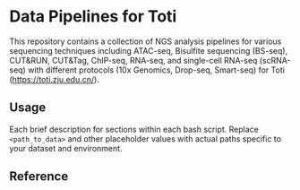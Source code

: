 # Data Pipelines for Toti

This repository contains a collection of NGS analysis pipelines for various sequencing techniques including ATAC-seq, Bisulfite sequencing (BS-seq), CUT&RUN, CUT&Tag, ChIP-seq, RNA-seq, and single-cell RNA-seq (scRNA-seq) with different protocols (10x Genomics, Drop-seq, Smart-seq) for Toti (https://toti.zju.edu.cn/).

## Usage

Each brief description for sections within each bash script. Replace `<path_to_data>` and other placeholder values with actual paths specific to your dataset and environment.

## Reference

